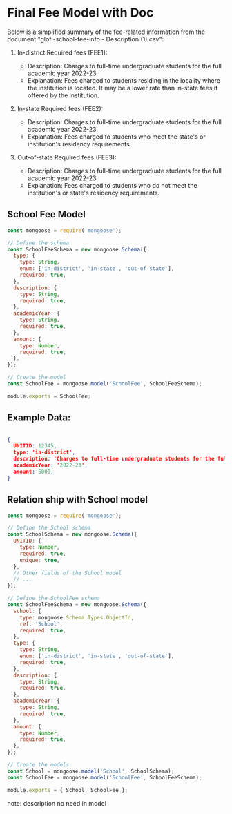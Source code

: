 # Final Fee Model with Doc



Below is a simplified summary of the fee-related information from the document "glofi-school-fee-info - Description (1).csv":

1. In-district Required fees (FEE1):
   * Description: Charges to full-time undergraduate students for the full academic year 2022-23.
   * Explanation: Fees charged to students residing in the locality where the institution is located. It may be a lower rate than in-state fees if offered by the institution.
2. In-state Required fees (FEE2):
   * Description: Charges to full-time undergraduate students for the full academic year 2022-23.
   * Explanation: Fees charged to students who meet the state's or institution's residency requirements.
3.  Out-of-state Required fees (FEE3):

    * Description: Charges to full-time undergraduate students for the full academic year 2022-23.
    * Explanation: Fees charged to students who do not meet the institution's or state's residency requirements.



## School Fee Model

```javascript
const mongoose = require('mongoose');

// Define the schema
const SchoolFeeSchema = new mongoose.Schema({
  type: {
    type: String,
    enum: ['in-district', 'in-state', 'out-of-state'],
    required: true,
  },
  description: {
    type: String,
    required: true,
  },
  academicYear: {
    type: String,
    required: true,
  },
  amount: {
    type: Number,
    required: true,
  },
});

// Create the model
const SchoolFee = mongoose.model('SchoolFee', SchoolFeeSchema);

module.exports = SchoolFee;

```



## Example Data:

```json

{
  UNITID: 12345,
  type: 'in-district',
  description: 'Charges to full-time undergraduate students for the full academic year 2022-23',
  academicYear: '2022-23',
  amount: 5000,
}
```



## Relation ship with School model&#x20;



```javascript
const mongoose = require('mongoose');

// Define the School schema
const SchoolSchema = new mongoose.Schema({
  UNITID: {
    type: Number,
    required: true,
    unique: true,
  },
  // Other fields of the School model
  // ...
});

// Define the SchoolFee schema
const SchoolFeeSchema = new mongoose.Schema({
  school: {
    type: mongoose.Schema.Types.ObjectId,
    ref: 'School',
    required: true,
  },
  type: {
    type: String,
    enum: ['in-district', 'in-state', 'out-of-state'],
    required: true,
  },
  description: {
    type: String,
    required: true,
  },
  academicYear: {
    type: String,
    required: true,
  },
  amount: {
    type: Number,
    required: true,
  },
});

// Create the models
const School = mongoose.model('School', SchoolSchema);
const SchoolFee = mongoose.model('SchoolFee', SchoolFeeSchema);

module.exports = { School, SchoolFee };
```



note: description no need in model

